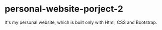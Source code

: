 # personal-website-porject-2
It's my personal website, which is built only with Html, CSS and Bootstrap.
